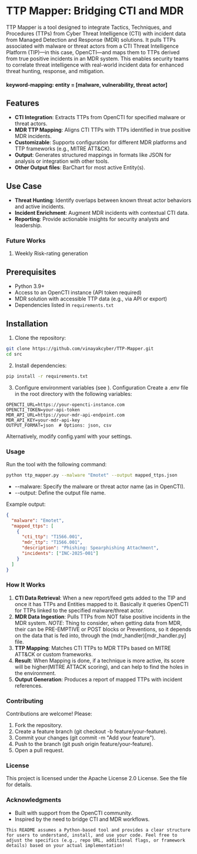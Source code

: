 # TTP Mapper: Bridging CTI and MDR

TTP Mapper is a tool designed to integrate Tactics, Techniques, and Procedures (TTPs) from Cyber Threat Intelligence (CTI) with incident data from Managed Detection and Response (MDR) solutions. It pulls TTPs associated with malware or threat actors from a CTI Threat Intelligence Platform (TIP)—in this case, OpenCTI—and maps them to TTPs derived from true positive incidents in an MDR system. This enables security teams to correlate threat intelligence with real-world incident data for enhanced threat hunting, response, and mitigation.

#### keyword-mapping: entity = [malware, vulnerability, threat actor]

## Features
- **CTI Integration**: Extracts TTPs from OpenCTI for specified malware or threat actors.
- **MDR TTP Mapping**: Aligns CTI TTPs with TTPs identified in true positive MDR incidents.
- **Customizable**: Supports configuration for different MDR platforms and TTP frameworks (e.g., MITRE ATT&CK).
- **Output**: Generates structured mappings in formats like JSON for analysis or integration with other tools.
- **Other Output files**: BarChart for most active Entity(s).

## Use Case
- **Threat Hunting**: Identify overlaps between known threat actor behaviors and active incidents.
- **Incident Enrichment**: Augment MDR incidents with contextual CTI data.
- **Reporting**: Provide actionable insights for security analysts and leadership.

### Future Works
1. Weekly Risk-rating generation

## Prerequisites
- Python 3.9+
- Access to an OpenCTI instance (API token required)
- MDR solution with accessible TTP data (e.g., via API or export)
- Dependencies listed in `requirements.txt`

## Installation
1. Clone the repository:
 ```bash
 git clone https://github.com/vinayakcyber/TTP-Mapper.git
 cd src
 ```

2. Install dependencies:
```bash
pip install -r requirements.txt
```

3. Configure environment variables (see ).
   Configuration
   Create a .env file in the root directory with the following variables:

```plaintext
OPENCTI_URL=https://your-opencti-instance.com
OPENCTI_TOKEN=your-api-token
MDR_API_URL=https://your-mdr-api-endpoint.com
MDR_API_KEY=your-mdr-api-key
OUTPUT_FORMAT=json  # Options: json, csv
```
Alternatively, modify config.yaml with your settings.

### Usage
Run the tool with the following command:
```bash
python ttp_mapper.py --malware "Emotet" --output mapped_ttps.json
```
- --malware: Specify the malware or threat actor name (as in OpenCTI).
- --output: Define the output file name.

Example output:

```json
{
  "malware": "Emotet",
  "mapped_ttps": [
    {
      "cti_ttp": "T1566.001",
      "mdr_ttp": "T1566.001",
      "description": "Phishing: Spearphishing Attachment",
      "incidents": ["INC-2025-001"]
    }
  ]
}
```

### How It Works
1. **CTI Data Retrieval**: When a new report/feed gets added to the TIP and once it has TTPs and Entities mapped to it. Basically it queries OpenCTI for TTPs linked to the specified malware/threat actor.
2. **MDR Data Ingestion**: Pulls TTPs from NOT false positive incidents in the MDR system.
   _NOTE_: Thing to consider, when getting data from MDR, their can be PRE-EMPTIVE or POST blocks or Preventions, so it depends on the data that is fed into, through the (mdr_handler)[mdr_handler.py] file.
3. **TTP Mapping**: Matches CTI TTPs to MDR TTPs based on MITRE ATT&CK or custom frameworks.
4. **Result**: When Mapping is done, if a technique is more active, its score will be higher(MITRE ATTACK scoring), and can help to find the holes in the environment.
5. **Output Generation**: Produces a report of mapped TTPs with incident references.

### Contributing
Contributions are welcome! Please:

1. Fork the repository.
2. Create a feature branch (git checkout -b feature/your-feature).
3. Commit your changes (git commit -m "Add your feature").
4. Push to the branch (git push origin feature/your-feature).
5. Open a pull request.

### License
This project is licensed under the Apache License 2.0 License. See the  file for details.

### Acknowledgments
- Built with support from the OpenCTI community.
- Inspired by the need to bridge CTI and MDR workflows.

```text
This README assumes a Python-based tool and provides a clear structure for users to understand, install, and use your code. Feel free to adjust the specifics (e.g., repo URL, additional flags, or framework details) based on your actual implementation!
```
   
